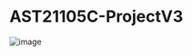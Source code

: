 # AST21105C-ProjectV3
![image](https://wx4.sinaimg.cn/large/006bllTKly1fowga2zzqvj30k00j6gmx.jpg "说的就是你")
